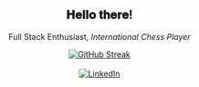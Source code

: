 <div align="center">
  <h2> 𝐇𝐞𝐥𝐥𝐨 𝐭𝐡𝐞𝐫𝐞!</h2>
  <p>Full Stack Enthusiast, <i>International Chess Player</i></p>
</div>

<div align="center">
  
  [![GitHub Streak](https://github-readme-streak-stats.herokuapp.com?user=riyasavant&theme=dark&hide_border=true)](https://git.io/streak-stats)
  </br></br>
  <a href="https://www.linkedin.com/in/riya-savant" target="_blank"><img src="https://img.shields.io/badge/LinkedIn-%230077B5.svg?&style=flat-square&logo=linkedin&logoColor=white"   alt="LinkedIn"></a>
</div>
